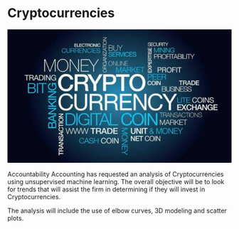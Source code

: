 # Cryptocurrencies
![](https://github.com/NAppazeller/Cryptocurrencies/blob/main/crypto_image.jpg)

Accountability Accounting has requested an analysis of Cryptocurrencies using unsupervised machine learning. The overall objective will be to look for trends that will assist the firm in determining if they will invest in Cryptocurrencies.

The analysis will include the use of elbow curves, 3D modeling and scatter plots.

